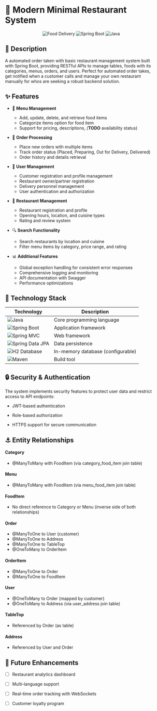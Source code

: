 # 🍔 Modern Minimal Restaurant System

<div align="center">

![Food Delivery](https://img.shields.io/badge/Food-Delivery-orange)
![Spring Boot](https://img.shields.io/badge/Spring-Boot-green)
![Java](https://img.shields.io/badge/Java-21-orange)

[//]: # (![License]&#40;https://img.shields.io/badge/License-MIT-blue&#41;)

</div>


## 📝 Description

A automated order taken with basic restaurant management system built with Spring Boot, providing RESTful APIs to manage tables, foods with its categories, menus, orders, and users. Perfect for automated order takes, get notified when a customer calls and manage your own restaurant manually for whos are seeking a robust backend solution.

## ✨ Features

- 🍕 **Menu Management**
    - Add, update, delete, and retrieve food items
    - Categorize items option for food item
    - Support for pricing, descriptions, (**TODO** availability status)

- 🛒 **Order Processing**
    - Place new orders with multiple items
    - Track order status (Placed, Preparing, Out for Delivery, Delivered)
    - Order history and details retrieval

- 👤 **User Management**
    - Customer registration and profile management
    - Restaurant owner/partner registration
    - Delivery personnel management
    - User authentication and authorization

- 🏪 **Restaurant Management**
    - Restaurant registration and profile
    - Opening hours, location, and cuisine types
    - Rating and review system

- 🔍 **Search Functionality**
    - Search restaurants by location and cuisine
    - Filter menu items by category, price range, and rating

- 📊 **Additional Features**
    - Global exception handling for consistent error responses
    - Comprehensive logging and monitoring
    - API documentation with Swagger
    - Performance optimizations

## 🔧 Technology Stack

<div align="center">

| Technology                                                                     | Description |
|--------------------------------------------------------------------------------|-------------|
| ![Java](https://img.shields.io/badge/Java-21-orange)                           | Core programming language |
| ![Spring Boot](https://img.shields.io/badge/Spring%20Boot-3.x-green)           | Application framework |
| ![Spring MVC](https://img.shields.io/badge/Spring-MVC-lightgreen)              | Web framework |
| ![Spring Data JPA](https://img.shields.io/badge/Spring%20Data-JPA-yellowgreen) | Data persistence |
| ![H2 Database](https://img.shields.io/badge/H2-Database-blue)                  | In-memory database (configurable) |
| ![Maven](https://img.shields.io/badge/Maven-3.6+-purple)                       | Build tool |

[//]: # (| ![JUnit]&#40;https://img.shields.io/badge/JUnit-5-red&#41;                             | Testing framework |)
[//]: # (| ![Swagger]&#40;https://img.shields.io/badge/Swagger-3.0-darkblue&#41;                  | API documentation |)

</div>


[//]: # (## 🔌 API Endpoints)

[//]: # ()
[//]: # (### Menu Items)

[//]: # ()
[//]: # (| Method | Endpoint | Description |)

[//]: # (|--------|----------|-------------|)

[//]: # (| POST | `/api/menu-items` | Add a new menu item |)

[//]: # (| GET | `/api/menu-items/{id}` | Retrieve a menu item by ID |)

[//]: # (| GET | `/api/menu-items/restaurant/{restaurantId}` | Retrieve menu items by restaurant ID |)

[//]: # (| PUT | `/api/menu-items/{id}` | Update a menu item |)

[//]: # (| DELETE | `/api/menu-items/{id}` | Delete a menu item |)

[//]: # ()
[//]: # (### Orders)

[//]: # ()
[//]: # (| Method | Endpoint | Description |)

[//]: # (|--------|----------|-------------|)

[//]: # (| POST | `/api/orders/place` | Place a new order |)

[//]: # (| GET | `/api/orders/{id}` | Retrieve an order by ID |)

[//]: # (| GET | `/api/orders/status/{status}` | Retrieve orders by status |)

[//]: # (| PUT | `/api/orders/{id}/status` | Update order status |)

[//]: # (| GET | `/api/orders/user/{userId}` | Retrieve orders by user |)

[//]: # ()
[//]: # (### Users)

[//]: # ()
[//]: # (| Method | Endpoint | Description |)

[//]: # (|--------|----------|-------------|)

[//]: # (| POST | `/api/users` | Create a new user |)

[//]: # (| GET | `/api/users/{id}` | Retrieve a user by ID |)

[//]: # (| GET | `/api/users/email/{email}` | Retrieve a user by email |)

[//]: # (| GET | `/api/users` | Retrieve all users |)

[//]: # (| PUT | `/api/users/{id}` | Update user details |)

[//]: # (| DELETE | `/api/users/{id}` | Delete a user |)

[//]: # ()
[//]: # (### Restaurants)

[//]: # ()
[//]: # (| Method | Endpoint | Description |)

[//]: # (|--------|----------|-------------|)

[//]: # (| POST | `/api/restaurants` | Add a new restaurant |)

[//]: # (| GET | `/api/restaurants/{id}` | Get restaurant by ID |)

[//]: # (| GET | `/api/restaurants/location/{location}` | Find restaurants by location |)

[//]: # (| GET | `/api/restaurants/cuisine/{cuisine}` | Find restaurants by cuisine |)

[//]: # (| PUT | `/api/restaurants/{id}` | Update restaurant details |)

[//]: # (| DELETE | `/api/restaurants/{id}` | Delete a restaurant |)

## 🔒 Security & Authentication

The system implements security features to protect user data and restrict access to API endpoints:

- JWT-based authentication
- Role-based authorization 
- HTTPS support for secure communication

  [//]: # (- Password encryption using BCrypt)

[//]: # (## 🧪 Testing)

[//]: # ()
[//]: # (The project includes comprehensive tests to ensure reliability:)

[//]: # (```bash)

[//]: # (# Run all tests)

[//]: # (mvn test)

[//]: # ()
[//]: # (# Run specific test category)

[//]: # (mvn test -Dtest=*ControllerTest)

[//]: # ()
[//]: # (# Generate test coverage report)

[//]: # (mvn jacoco:report)

[//]: # (```)

[//]: # ()
[//]: # (Test coverage can be viewed at `target/site/jacoco/index.html`)


## ⚓ Entity Relationships
#### Category
- @ManyToMany with FoodItem (via category_food_item join table)
#### Menu
- @ManyToMany with FoodItem (via menu_food_item join table)
#### FoodItem
- No direct reference to Category or Menu (inverse side of both relationships)
#### Order
- @ManyToOne to User (customer)
- @ManyToOne to Address
- @ManyToOne to TableTop
- @OneToMany to OrderItem
#### OrderItem
- @ManyToOne to Order
- @ManyToOne to FoodItem
#### User
- @OneToMany to Order (mapped by customer)
- @OneToMany to Address (via user_address join table)
#### TableTop
- Referenced by Order (as table)
#### Address
- Referenced by User and Order

## 🚀 Future Enhancements

- [ ] Restaurant analytics dashboard
- [ ] Multi-language support
- [ ] Real-time order tracking with WebSockets
- [ ] Customer loyalty program

